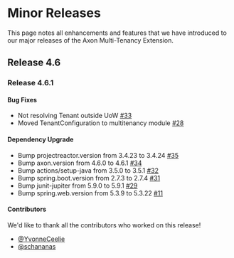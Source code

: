 # Minor Releases

This page notes all enhancements and features that we have introduced to our major releases of the Axon Multi-Tenancy Extension.

## Release 4.6

### Release 4.6.1

#### Bug Fixes

- Not resolving Tenant outside UoW [#33](https://github.com/AxonFramework/extension-multitenancy/pull/33)
- Moved TenantConfiguration to multitenancy module [#28](https://github.com/AxonFramework/extension-multitenancy/pull/28)

#### Dependency Upgrade

- Bump projectreactor.version from 3.4.23 to 3.4.24 [#35](https://github.com/AxonFramework/extension-multitenancy/pull/35)
- Bump axon.version from 4.6.0 to 4.6.1 [#34](https://github.com/AxonFramework/extension-multitenancy/pull/34)
- Bump actions/setup-java from 3.5.0 to 3.5.1 [#32](https://github.com/AxonFramework/extension-multitenancy/pull/32)
- Bump spring.boot.version from 2.7.3 to 2.7.4 [#31](https://github.com/AxonFramework/extension-multitenancy/pull/31)
- Bump junit-jupiter from 5.9.0 to 5.9.1 [#29](https://github.com/AxonFramework/extension-multitenancy/pull/29)
- Bump spring.web.version from 5.3.9 to 5.3.22 [#11](https://github.com/AxonFramework/extension-multitenancy/pull/11)

#### Contributors

We'd like to thank all the contributors who worked on this release!

- [@YvonneCeelie](https://github.com/YvonneCeelie)
- [@schananas](https://github.com/schananas)

